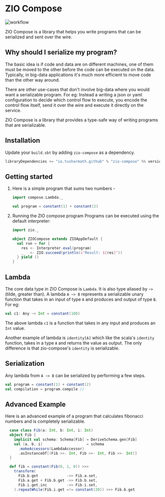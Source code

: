 # ZIO Compose

![workflow](https://github.com/tusharmath/graphql-compose/actions/workflows/ci.yml/badge.svg)

ZIO Compose is a library that helps you write programs that can be serialized and sent over the wire.

## Why should I serialize my program?

The basic idea is if code and data are on different machines, one of them must be moved to the other before the code can be executed on the data.
Typically, in big-data applications it's much more efficient to move code than the other way around.

There are other use-cases that don't involve big-data where you would want a serializable program. For eg: Instead a writing a json or yaml configuration to decide which control flow to execute, you encode the control flow itself, send it over the wire and execute it directly on the service.

ZIO Compose is a library that provides a type-safe way of writing programs that are serializable.

## Installation

Update your `build.sbt` by adding `zio-compose` as a dependency.

```scala
libraryDependencies += "io.tusharmath.github" % "zio-compose" %% version
```

## Getting started

1. Here is a simple program that sums two numbers -

   ```scala
   import compose.Lambda._

   val program = constant(1) + constant(2)
   ```

2. Running the ZIO compose program
   Programs can be executed using the default interpreter:

   ```scala
   import zio._

   object ZIOCompose extends ZIOAppDefault {
     val run = for {
       res <- Interpreter.eval(program)
       _   <- ZIO.succeed(println(s"Result: ${res}"))
     } yield ()
   }
   ```

## Lambda

The core data type in ZIO Compose is `Lambda`. It is also type aliased by `~>` (tilde, greater than). A lambda `A ~> B` represents a serializable unary function that takes in an input of type `A` and produces and output of type `B`. For eg:

```scala
val c1: Any ~> Int = constant(100)
```

The above lambda `c1` is a function that takes in any input and produces an `Int` value.

Another example of lambda is `identity[A]` which like the scala's `identity` function, takes in a type `A` and returns the value as output. The only difference is that zio-compose's `identity` is serializable.

## Serialization

Any lambda from `A ~> B` can be serialized by performing a few steps.

```scala
val program = constant(1) + constant(2)
val compilation = program.compile //
```

## Advanced Example

Here is an advanced example of a program that calculates fibonacci numbers and is completely serializable.

```scala
  case class Fib(a: Int, b: Int, i: Int)
  object Fib {
    implicit val schema: Schema[Fib] = DeriveSchema.gen[Fib]
    val (a, b, i)                    = schema
      .makeAccessors(LambdaAccessor)
      .asInstanceOf[(Fib >>- Int, Fib >>- Int, Fib >>- Int)]
  }

  def fib = constant(Fib(0, 1, 0)) >>>
    transform(
      Fib.b.get             ->> Fib.a.set,
      Fib.a.get + Fib.b.get ->> Fib.b.set,
      Fib.i.get.inc         ->> Fib.i.set,
    ).repeatWhile(Fib.i.get =!= constant(20)) >>> Fib.b.get
```
